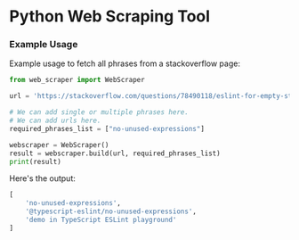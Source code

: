 # Python Web Scraping Tool

### Example Usage

Example usage to fetch all phrases from a stackoverflow page:

```python
from web_scraper import WebScraper

url = 'https://stackoverflow.com/questions/78490118/eslint-for-empty-statements'

# We can add single or multiple phrases here.
# We can add urls here.
required_phrases_list = ["no-unused-expressions"]

webscraper = WebScraper()
result = webscraper.build(url, required_phrases_list)
print(result)
```

Here's the output:
```python
[
    'no-unused-expressions', 
    '@typescript-eslint/no-unused-expressions', 
    'demo in TypeScript ESLint playground'
]
```

